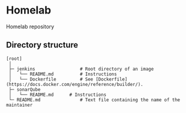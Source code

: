 # Homelab

Homelab repository

## Directory structure

```
[root]
 │
 ├─ jenkins                 # Root directory of an image
 │   └── README.md          # Instructions
 │   └── Dockerfile         # See [Dockerfile](https://docs.docker.com/engine/reference/builder/).
 ├─ sonarQube
 │   └── README.md 	    # Instructions
 └─ README.md               # Text file containing the name of the maintainer
```
